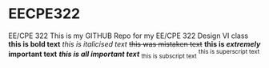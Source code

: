 # EECPE322
EE/CPE 322
This is my GITHUB Repo for my EE/CPE 322 Design VI class
**this is bold text**
*this is italicised text*
~~this was mistaken text~~
**this is _extremely_ important text**
***this is all important text***
<sub>this is subscript text</sub>
<sup>this is superscript text</sup>
